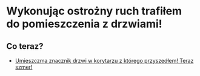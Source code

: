 # Wykonując ostrożny ruch trafiłem do pomieszczenia z drzwiami!

## Co teraz?

- [Umieszczma znacznik drzwi w korytarzu z którego przyszedłem! Teraz szmer!](../../ostrozny-ruch-szmer/ostrozny-ruch-szmer.md)